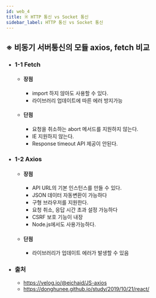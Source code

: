 ```yaml
---
id: web_4
title: ※ HTTP 통신 vs Socket 통신
sidebar_label: HTTP 통신 vs Socket 통신
---
```


## ※ 비동기 서버통신의 모듈 axios, fetch 비교

-   ### 1-1 Fetch

    -   #### 장점
        -   import 하지 않아도 사용할 수 있다.
        -   라이브러리 업데이트에 따른 에러 방지가능
    -   #### 단점
        -   요청을 취소하는 abort 메서드를 지원하지 않는다.
        -   IE 지원하지 않는다.
        -   Response timeout API 제공이 안된다.

-   ### 1-2 Axios

    -   #### 장점
        -   API URL의 기본 인스턴스를 만들 수 있다.
        -   JSON 데이터 자동변환이 가능하다
        -   구형 브라우저를 지원한다.
        -   요청 취소, 응답 시간 초과 설정 가능하다
        -   CSRF 보호 기능이 내장
        -   Node.js에서도 사용가능하다.
    -   #### 단점
        -   라이브러리가 업데이트 에러가 발생할 수 있음

-   ### 출처
    -   https://velog.io/@ejchaid/JS-axios
    -   https://donghunee.github.io/study/2019/10/21/react/
